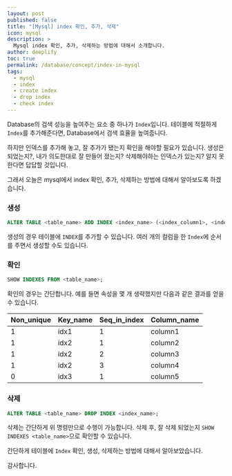 ```yaml
---
layout: post
published: false
title: "[Mysql] index 확인, 추가, 삭제"
icon: mysql
description: >
  Mysql index 확인, 추가, 삭제하는 방법에 대해서 소개합니다.
author: deeplify
toc: true
permalink: /database/concept/index-in-mysql
tags:
  - mysql
  - index
  - create index
  - drop index
  - check index
---
```


Database의 검색 성능을 높여주는 요소 중 하나가 `Index`입니다. 테이블에 적절하게 `Index`를 추가해준다면, Database에서 검색 효율을 높여줍니다.

하지만 인덱스를 추가해 놓고, 잘 추가가 됐는지 확인을 해야할 필요가 있습니다. 생성은 되었는지?, 내가 의도한대로 잘 만들어 졌는지? 삭제해야하는 인덱스가 있는지? 알지 못한다면 답답할 것입니다.

그래서 오늘은 mysql에서 index 확인, 추가, 삭제하는 방법에 대해서 알아보도록 하겠습니다.

### 생성

```sql
ALTER TABLE <table_name> ADD INDEX <index_name> (<index_column1>, <index_column2>, ...);
```

생성의 경우 테이블에 `INDEX`를 추가할 수 있습니다. 여러 개의 컬럼을 한 `Index`에 순서를 주면서 생성할 수도 있습니다.

### 확인

```sql
SHOW INDEXES FROM <table_name>;
```

확인의 경우는 간단합니다. 예를 들면 속성을 몇 개 생략했지만 다음과 같은 결과를 얻을 수 있습니다.

| Non_unique  | Key_name  | Seq_in_index  | Column_name  |
| - | - | - | - |
| 1  | idx1  |  1 | column1  |
| 1  | idx2  |  1 | column2  |
| 1  | idx2  |  2 | column3  |
| 1  | idx2  |  3 | column4  |
| 0  | idx3  |  1 | column5  |

### 삭제

```sql
ALTER TABLE <table_name> DROP INDEX <index_name>;
```

삭제는 간단하게 위 명령만으로 수행이 가능합니다. 삭제 후, 잘 삭제 되었는지 `SHOW INDEXES <table_name>`으로 확인할 수 있습니다.

간단하게 테이블에 `Index` 확인, 생성, 삭제하는 방법에 대해서 알아보았습니다.

감사합니다.
